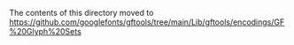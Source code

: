 The contents of this directory moved to https://github.com/googlefonts/gftools/tree/main/Lib/gftools/encodings/GF%20Glyph%20Sets
